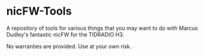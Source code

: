 # nicFW-Tools

A repository of tools for various things that you may want to do with Marcus Dudley's fantastic nicFW for the TIDRADIO H3.

No warranties are provided. Use at your own risk.
